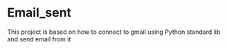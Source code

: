 # Email_sent
This project is based on how to connect to gmail using Python standard lib and send email from it
